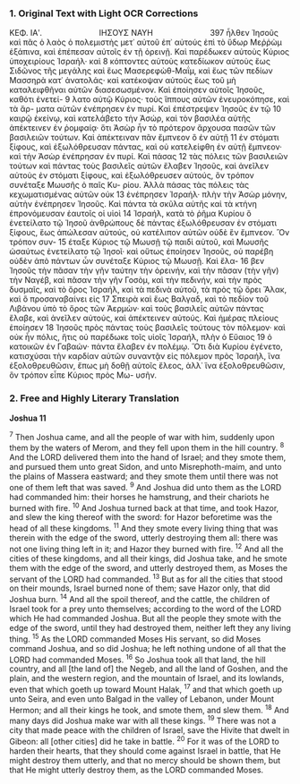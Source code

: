 ### 1. Original Text with Light OCR Corrections

ΚΕΦ. ΙΑʹ.
       ΙΗΣΟΥΣ ΝΑΥΗ        397
ἦλθεν Ἰησοῦς καὶ πᾶς ὁ λαὸς ὁ πολεμιστὴς μετ᾿ αὐτοῦ ἐπ᾿ αὐτούς ἐπὶ τὸ ὕδωρ Μεῤῥὼμ ἐξάπινα, καὶ ἐπέπεσαν αὐτοῖς ἐν τῇ
ὀρεινῇ. Καὶ παρέδωκεν αὐτοὺς Κύριος ὑποχειρίους Ἰσραήλ· καὶ 8
κόπτοντες αὐτοὺς κατεδίωκον αὐτοὺς ἕως Σιδῶνος τῆς μεγάλης
καὶ ἕως Μασερεφὼθ-Μαΐμ, καὶ ἕως τῶν πεδίων Μασσηρὰ κατ᾿
ἀνατολάς· καὶ κατέκοψαν αὐτοὺς ἕως τοῦ μὴ καταλειφθῆναι αὐτῶν διασεσωσμένον. Καὶ ἐποίησεν αὐτοῖς Ἰησοῦς, καθότι ἐνετεί- 9
λατο αὐτῷ Κύριος· τοὺς ἵππους αὐτῶν ἐνευροκόπησε, καὶ τὰ ἅρ-
ματα αὐτῶν ἐνέπρησεν ἐν πυρί. Καὶ ἐπέστρεψεν Ἰησοῦς ἐν τῷ 10
καιρῷ ἐκείνῳ, καὶ κατελάβετο τὴν Ἀσώρ, καὶ τὸν βασιλέα αὐτῆς
ἀπέκτεινεν ἐν ῥομφαίᾳ· ὅτι Ἀσὼρ ἦν τὸ πρότερον ἄρχουσα πασῶν
τῶν βασιλειῶν τούτων. Καὶ ἀπέκτειναν πᾶν ἔμπνεον ὃ ἐν αὐτῇ 11
ἐν στόματι ξίφους, καὶ ἐξωλόθρευσαν πάντας, καὶ οὐ κατελείφθη
ἐν αὐτῇ ἔμπνεον· καὶ τὴν Ἀσὼρ ἐνέπρησαν ἐν πυρί. Καὶ πάσας 12
τὰς πόλεις τῶν βασιλειῶν τούτων καὶ πάντας τοὺς βασιλεῖς αὐτῶν ἔλαβεν Ἰησοῦς, καὶ ἀνεῖλεν αὐτοὺς ἐν στόματι ξίφους, καὶ
ἐξωλόθρευσεν αὐτούς, ὃν τρόπον συνέταξε Μωυσῆς ὁ παῖς Κυ-
ρίου. Ἀλλὰ πάσας τὰς πόλεις τὰς κεχωματισμένας αὐτῶν οὐκ 13
ἐνέπρησεν Ἰσραήλ· πλὴν τὴν Ἀσὼρ μόνην, αὐτὴν ἐνέπρησεν Ἰησοῦς.
Καὶ πάντα τὰ σκῦλα αὐτῆς καὶ τὰ κτήνη ἐπρονόμευσαν ἑαυτοῖς οἱ υἱοὶ 14
Ἰσραήλ, κατὰ τὸ ῥῆμα Κυρίου ὃ ἐνετείλατο τῷ Ἰησοῦ ἀνθρώπους δὲ πάντας ἐξωλόθρευσαν ἐν στόματι ξίφους, ἕως ἀπώλεσαν
αὐτούς, οὐ κατέλιπον αὐτῶν οὐδὲ ἓν ἔμπνεον. Ὃν τρόπον συν- 15
έταξε Κύριος τῷ Μωυσῇ τῷ παιδὶ αὐτοῦ, καὶ Μωυσῆς ὡσαύτως ἐνετείλατο τῷ Ἰησοῖ· καὶ οὕτως ἐποίησεν Ἰησοῦς, οὐ παρέβη οὐδὲν ἀπὸ πάντων ὧν συνέταξε Κύριος τῷ Μωυσῇ. Καὶ ἔλα- 16
βεν Ἰησοῦς τὴν πᾶσαν τὴν γῆν ταύτην τὴν ὀρεινήν, καὶ τὴν πᾶσαν (τὴν γῆν) τὴν Ναγέβ, καὶ πᾶσαν τὴν γῆν Γοσὸμ, καὶ τὴν
πεδινήν, καὶ τὴν πρὸς δυσμαῖς, καὶ τὸ ὄρος Ἰσραήλ, καὶ τὰ πεδινὰ αὐτοῦ, τὰ πρὸς τῷ ὄρει Ἄλακ, καὶ ὃ προσαναβαίνει εἰς 17
Σπειρὰ καὶ ἕως Βαλγαδ, καὶ τὸ πεδίον τοῦ Λιβάνου ὑπὸ τὸ ὄρος
τῶν Ἀερμὼν· καὶ τοὺς βασιλεῖς αὐτῶν πάντας ἔλαβε, καὶ ἀνεῖλεν αὐτούς, καὶ ἀπέκτεινεν αὐτούς. Καὶ ἡμέρας πλείους ἐποίησεν 18
Ἰησοῦς πρὸς πάντας τοὺς βασιλεῖς τούτους τὸν πόλεμον· καὶ οὐκ
ἦν πόλις, ἥτις οὐ παρέδωκε τοῖς υἱοῖς Ἰσραήλ, πλὴν ὁ Εὔαιος 19
ὁ κατοικῶν ἐν Γαβαών· πάντα ἔλαβεν ἐν πολέμῳ. Ὅτι διὰ Κυρίου ἐγένετο, κατισχύσαι τὴν καρδίαν αὐτῶν συναντᾷν εἰς πόλεμον πρὸς Ἰσραήλ, ἵνα ἐξολοθρευθῶσιν, ἔπως μὴ δοθῇ αὐτοῖς ἔλεος, ἀλλ᾿ ἵνα ἐξολοθρευθῶσιν, ὃν τρόπον εἶπε Κύριος πρὸς Μω-
υσῆν.

### 2. Free and Highly Literary Translation

**Joshua 11**

<sup>7</sup> Then Joshua came, and all the people of war with him, suddenly upon them by the waters of Merom, and they fell upon them in the hill country.
<sup>8</sup> And the LORD delivered them into the hand of Israel; and they smote them, and pursued them unto great Sidon, and unto Misrephoth-maim, and unto the plains of Massera eastward; and they smote them until there was not one of them left that was saved.
<sup>9</sup> And Joshua did unto them as the LORD had commanded him: their horses he hamstrung, and their chariots he burned with fire.
<sup>10</sup> And Joshua turned back at that time, and took Hazor, and slew the king thereof with the sword: for Hazor beforetime was the head of all these kingdoms.
<sup>11</sup> And they smote every living thing that was therein with the edge of the sword, utterly destroying them all: there was not one living thing left in it; and Hazor they burned with fire.
<sup>12</sup> And all the cities of these kingdoms, and all their kings, did Joshua take, and he smote them with the edge of the sword, and utterly destroyed them, as Moses the servant of the LORD had commanded.
<sup>13</sup> But as for all the cities that stood on their mounds, Israel burned none of them; save Hazor only, that did Joshua burn.
<sup>14</sup> And all the spoil thereof, and the cattle, the children of Israel took for a prey unto themselves; according to the word of the LORD which He had commanded Joshua. But all the people they smote with the edge of the sword, until they had destroyed them, neither left they any living thing.
<sup>15</sup> As the LORD commanded Moses His servant, so did Moses command Joshua, and so did Joshua; he left nothing undone of all that the LORD had commanded Moses.
<sup>16</sup> So Joshua took all that land, the hill country, and all [the land of] the Negeb, and all the land of Goshen, and the plain, and the western region, and the mountain of Israel, and its lowlands, even that which goeth up toward Mount Halak,
<sup>17</sup> and that which goeth up unto Seira, and even unto Balgad in the valley of Lebanon, under Mount Hermon; and all their kings he took, and smote them, and slew them.
<sup>18</sup> And many days did Joshua make war with all these kings.
<sup>19</sup> There was not a city that made peace with the children of Israel, save the Hivite that dwelt in Gibeon: all [other cities] did he take in battle.
<sup>20</sup> For it was of the LORD to harden their hearts, that they should come against Israel in battle, that He might destroy them utterly, and that no mercy should be shown them, but that He might utterly destroy them, as the LORD commanded Moses.